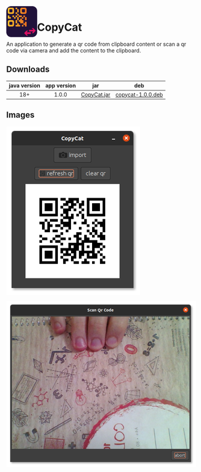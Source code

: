 <img width="82" align="left" src="https://raw.githubusercontent.com/kryptonbutterfly/CopyCat/master/deb-content/icon.svg"/>

# CopyCat
An application to generate a qr code from clipboard content or scan a qr code via camera and add the content to the clipboard.

## Downloads

java version | app version | jar | deb
:----------: | :---------: | :-: | :-:
18+          | 1.0.0       | [CopyCat.jar](https://github.com/kryptonbutterfly/CopyCat/releases/download/v1.0.0/CopyCat.jar) | [copycat-1.0.0.deb](https://github.com/kryptonbutterfly/CopyCat/releases/download/v1.0.0/copy-cat-1.0.0.deb)

## Images

![](https://raw.githubusercontent.com/kryptonbutterfly/CopyCat/master/md/resources/CopyCat_main.png)

![](https://raw.githubusercontent.com/kryptonbutterfly/CopyCat/master/md/resources/Import.png)